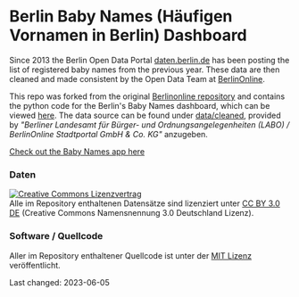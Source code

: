 # Berlin Baby Names (Häufigen Vornamen in Berlin) Dashboard

Since 2013 the Berlin Open Data Portal [daten.berlin.de](https://daten.berlin.de) has been posting the list of registered baby names from the previous year. These data are then cleaned and made consistent by the Open Data Team at [BerlinOnline](https://www.berlinonline.net). 

This repo was forked from the original [Berlinonline repository](https://github.com/berlinonline/haeufige-vornamen-berlin) and contains the python code for the Berlin's Baby Names dashboard, which can be viewed [here]([https://justinzarb-haeufige-vornamen-berlin--devbabynames-app-w4z6em.streamlit.app](https://justinzarb-babynamesberlin-binbabynames-app-9em56l.streamlit.app/)/). The data source can be found under [data/cleaned](https://github.com/berlinonline/haeufige-vornamen-berlin/tree/master/data/cleaned), provided by _"Berliner Landesamt für Bürger- und Ordnungsangelegenheiten (LABO) / BerlinOnline Stadtportal GmbH & Co. KG"_ anzugeben.

[Check out the Baby Names app here](https://justinzarb-babynamesberlin-binbabynames-app-9em56l.streamlit.app/)

### Daten

<a rel="license" href="http://creativecommons.org/licenses/by/3.0/de/"><img alt="Creative Commons Lizenzvertrag" style="border-width:0" src="https://i.creativecommons.org/l/by/3.0/de/88x31.png" /></a><br/>
Alle im Repository enthaltenen Datensätze sind lizenziert unter [CC BY 3.0 DE](https://creativecommons.org/licenses/by/3.0/de/) (Creative Commons Namensnennung 3.0 Deutschland Lizenz). 


### Software / Quellcode

Aller im Repository enthaltener Quellcode ist unter der [MIT Lizenz](LICENSE) veröffentlicht.

Last changed: 2023-06-05
